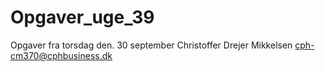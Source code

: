 # Opgaver_uge_39
 
Opgaver fra torsdag den. 30 september Christoffer Drejer Mikkelsen cph-cm370@cphbusiness.dk
